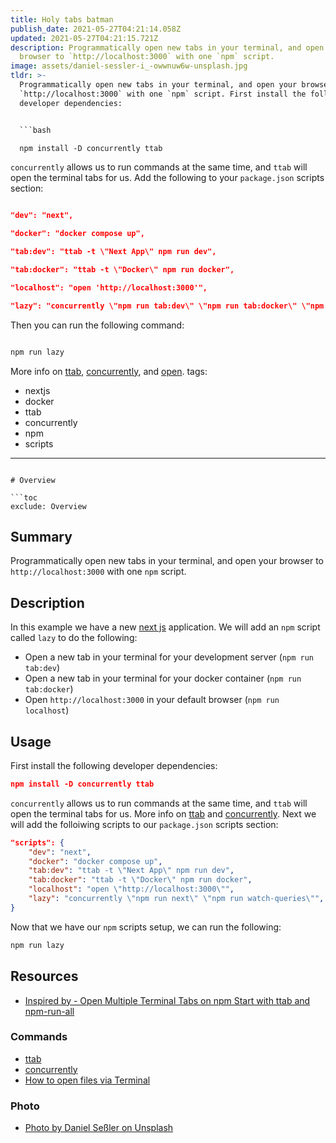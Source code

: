 ```yaml
---
title: Holy tabs batman
publish_date: 2021-05-27T04:21:14.058Z
updated: 2021-05-27T04:21:15.721Z
description: Programmatically open new tabs in your terminal, and open your
  browser to `http://localhost:3000` with one `npm` script.
image: assets/daniel-sessler-i_-owwnuw6w-unsplash.jpg
tldr: >-
  Programmatically open new tabs in your terminal, and open your browser to
  `http://localhost:3000` with one `npm` script. First install the following
  developer dependencies:


  ```bash

  npm install -D concurrently ttab

  ```


  `concurrently` allows us to run commands at the same time, and `ttab` will open the terminal tabs for us. Add the following to your `package.json` scripts section:


  ```json

  "dev": "next",

  "docker": "docker compose up",

  "tab:dev": "ttab -t \"Next App\" npm run dev",

  "tab:docker": "ttab -t \"Docker\" npm run docker",

  "localhost": "open 'http://localhost:3000'",

  "lazy": "concurrently \"npm run tab:dev\" \"npm run tab:docker\" \"npm run localhost\"",


  ```


  Then you can run the following command:


  ```bash

  npm run lazy

  ```


  More info on [ttab](https://www.npmjs.com/package/ttab), [concurrently](https://www.npmjs.com/package/concurrently), and [open](https://apple.stackexchange.com/a/212585).
tags:
  - nextjs
  - docker
  - ttab
  - concurrently
  - npm
  - scripts
---
```

# Overview

```toc
exclude: Overview
```

## Summary
Programmatically open new tabs in your terminal, and open your browser to `http://localhost:3000` with one `npm` script.

## Description

In this example we have a new [next js](https://nextjs.org/) application. We will add an `npm` script called `lazy` to do the following:

* Open a new tab in your terminal for your development server (`npm run tab:dev`)
* Open a new tab in your terminal for your docker container (`npm run tab:docker`)
* Open `http://localhost:3000` in your default browser (`npm run localhost`)

## Usage

First install the following developer dependencies:

```json
npm install -D concurrently ttab
```

`concurrently` allows us to run commands at the same time, and `ttab` will open the terminal tabs for us. More info on [ttab](https://www.npmjs.com/package/ttab) and [concurrently](https://www.npmjs.com/package/concurrently). Next we will add the folloiwing scripts to our `package.json` scripts section:

```json
"scripts": {
    "dev": "next",
    "docker": "docker compose up",
    "tab:dev": "ttab -t \"Next App\" npm run dev",
    "tab:docker": "ttab -t \"Docker\" npm run docker",
    "localhost": "open \"http://localhost:3000\"",
    "lazy": "concurrently \"npm run next\" \"npm run watch-queries\"",
}
```

Now that we have our `npm` scripts setup, we can run the following:

```bash
npm run lazy
```

## Resources

* [Inspired by - Open Multiple Terminal Tabs on npm Start with ttab and npm-run-all](https://egghead.io/lessons/npm-open-multiple-terminal-tabs-on-npm-start-with-ttab-and-npm-run-all)

### Commands

* [ttab](https://www.npmjs.com/package/ttab)
* [concurrently](https://www.npmjs.com/package/concurrently)
* [How to open files via Terminal](https://apple.stackexchange.com/a/212585)

### Photo

* [Photo by Daniel Seßler on Unsplash](https://unsplash.com/photos/I_-OwWnUw6w)